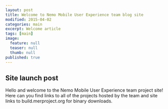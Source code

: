 ```yaml
---
layout: post
title: Welcome to Nemo Mobile User Experience team blog site
modified: 2015-04-02
categories: main
excerpt: Welcome article
tags: [main]
image: 
  feature: null
  teaser: null
  thumb: null
published: true
---
```


## Site launch post

Hello and welcome to the Nemo Mobile User Experience team project site! Here can you find links to all of the projects hosted by the team and site links to build.merproject.org for binary downloads.
